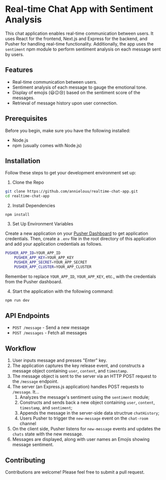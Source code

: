 # Real-time Chat App with Sentiment Analysis
This chat application enables real-time communication between users. It uses React for the frontend, Next.js and Express for the backend, and Pusher for handling real-time functionality. Additionally, the app uses the `sentiment` npm module to perform sentiment analysis on each message sent by users.

## Features
- Real-time communication between users.
- Sentiment analysis of each message to gauge the emotional tone.
- Display of emojis (😃😐😢) based on the sentiment score of the messages.
- Retrieval of message history upon user connection.

## Prerequisites
Before you begin, make sure you have the following installed:
- Node.js
- npm (usually comes with Node.js)

## Installation
Follow these steps to get your development environment set up:
1. Clone the Repo
```bash
git clone https://github.com/annielouu/realtime-chat-app.git
cd realtime-chat-app
```
2. Install Dependencies

```npm install```

3. Set Up Environment Variables

Create a new application on your [Pusher Dashboard](http://bit.ly/pusher-dashboard) to get application credentials. Then, create a `.env` file in the root directory of this application and add your application credentials as follows.
```bash
PUSHER_APP_ID=YOUR_APP_ID
    PUSHER_APP_KEY=YOUR_APP_KEY
    PUSHER_APP_SECRET=YOUR_APP_SECRET
    PUSHER_APP_CLUSTER=YOUR_APP_CLUSTER
```
Remember to replace `YOUR_APP_ID`, `YOUR_APP_KEY`, etc., with the credentials from the Pusher dashboard.

4. Start the application with the following command:
```bash
npm run dev
```

## API Endpoints
- `POST /message` - Send a new message
- `POST /messages` - Fetch all messages

## Workflow
1. User inputs message and presses "Enter" key.
2. The application captures the key release event, and constructs a message object containing `user`, `content`, and `timestamp`.
3. The message object is sent to the server via an HTTP POST request to the `/message` endpoint.
4. The server (an Express.js application) handles POST requests to `/message`. It...
    1) Analyzes the message's sentiment using the `sentiment` module;
    2) Constructs and sends back a new object containing `user`, `content`, `timestamp`, and `sentiment`;
    3) Appends the message in the server-side data structrue `chatHistory`;
    4) Users Pusher to trigger the `new-message` event on the `chat-room` channel
5. On the client side, Pusher listens for `new-message` events and updates the `chats` state with the new message.
6. Messages are displayed, along with user names an Emojis showing message sentiment.

## Contributing
Contributions are welcome! Please feel free to submit a pull request.
